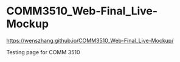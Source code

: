 # COMM3510_Web-Final_Live-Mockup

https://wenszhang.github.io/COMM3510_Web-Final_Live-Mockup/

Testing page for COMM 3510
